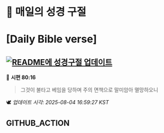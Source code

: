 # 🙏 매일의 성경 구절
# [Daily Bible verse]
## [![README에 성경구절 업데이트](https://github.com/DONGSUKA/first_test/actions/workflows/update-readme-bible.yml/badge.svg)](https://github.com/DONGSUKA/first_test/actions/workflows/update-readme-bible.yml)
<!-- START_BIBLE_VERSE -->
📖 **시편 80:16**
> 그것이 불타고 베임을 당하며 주의 면책으로 말미암아 멸망하오니

🕊️ _업데이트 시각: 2025-08-04 16:59:27 KST_
  <!-- END_BIBLE_VERSE -->
## GITHUB_ACTION

